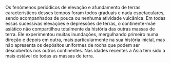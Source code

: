 ﻿Os fenômenos periódicos de elevação e afundamento de terras característicos desses tempos foram todos graduais e nada espetaculares, sendo acompanhados de pouca ou nenhuma atividade vulcânica. Em todas essas sucessivas elevações e depressões de terras, o continente-mãe asiático não compartilhou totalmente da história das outras massas de terra. Ele experimentou muitas inundações, mergulhando primeiro numa direção e depois em outra, mais particularmente na sua história inicial, mas não apresenta os depósitos uniformes de rocha que podem ser descobertos nos outros continentes. Nas idades recentes a Ásia tem sido a mais estável de todas as massas de terra.